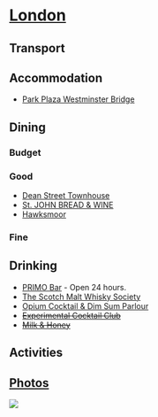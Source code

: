 # [London](http://en.wikipedia.org/wiki/London)

## Transport

## Accommodation

* [Park Plaza Westminster Bridge](http://www.parkplaza.com/london-hotel-gb-se1-7ut/gbwestmi)

## Dining

### Budget

### Good

* [Dean Street Townhouse](http://www.deanstreettownhouse.com/)
* [St. JOHN BREAD & WINE](http://www.stjohnbreadandwine.com/)
* [Hawksmoor](http://thehawksmoor.com/)

### Fine

## Drinking

* [PRIMO Bar](http://www.primobar.co.uk/) - Open 24 hours.
* [The Scotch Malt Whisky Society](http://www.smws.co.uk/venues/19_Greville_Street,_London)
* [Opium Cocktail & Dim Sum Parlour](http://www.opiumchinatown.com/)
* ~~[Experimental Cocktail Club](http://experimentalcocktailclublondon.com/)~~
* ~~[Milk & Honey](http://www.mlkhny.com/london/)~~

## Activities

## [Photos](http://www.flickr.com/photos/dylane/sets/72157629919037272/)

![](http://farm8.staticflickr.com/7098/7237771496_f2af7e1025_m.jpg)
